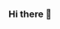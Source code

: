 ### Hi there 👋

<!--
**amaqsood7/amaqsood7** is a ✨ _special_ ✨ repository because its `README.md` (this file) appears on your GitHub profile.
Ahmed Maqsood
Ops435- 
